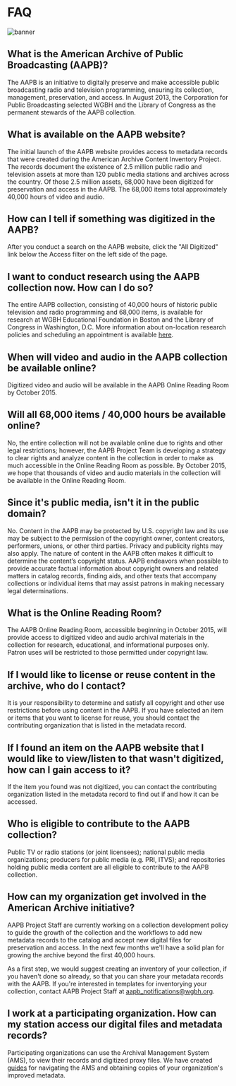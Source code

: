 # FAQ

![banner](/page-banners/banner2.jpg)

## What is the American Archive of Public Broadcasting (AAPB)?

The AAPB is an initiative to digitally preserve and make accessible 
public broadcasting radio and television programming, ensuring its collection, 
management, preservation, and access. In August 2013, the Corporation for 
Public Broadcasting selected WGBH and the Library of Congress as the permanent 
stewards of the AAPB collection.

## What is available on the AAPB website?

The initial launch of the AAPB website provides access to metadata records that 
were created during the American Archive Content Inventory Project. The records 
document the existence of 2.5 million public radio and television assets at 
more than 120 public media stations and archives across the country. Of those 
2.5 million assets, 68,000 have been digitized for preservation and access 
in the AAPB. The 68,000 items total approximately 40,000 hours of video and 
audio. 

## How can I tell if something was digitized in the AAPB?

After you conduct a search on the AAPB website, click the "All Digitized" link below the Access filter on the left side of the page.

## I want to conduct research using the AAPB collection now. How can I do so?

The entire AAPB collection, consisting of 40,000 hours of historic public 
television and radio programming and 68,000 items, is available for research at 
WGBH Educational Foundation in Boston and the Library of Congress in 
Washington, D.C. More information about on-location research policies and 
scheduling an appointment is available [here](/on-location). 

## When will video and audio in the AAPB collection be available online?

Digitized video and audio will be available in the AAPB Online Reading Room by 
October 2015. 

## Will all 68,000 items / 40,000 hours be available online?
 
No, the entire collection will not be available online due to rights and other 
legal restrictions; however, the AAPB Project Team is developing a strategy to 
clear rights and analyze content in the collection in order to make as much 
accessible in the Online Reading Room as possible. By October 2015, we hope 
that thousands of video and audio materials in the collection will be available 
in the Online Reading Room.

## Since it's public media, isn't it in the public domain?

No. Content in the AAPB may be protected by U.S. copyright law and its use may 
be subject to the permission of the copyright owner, content creators, 
performers, unions, or other third parties. Privacy and publicity rights may 
also apply. The nature of content in the AAPB often makes it difficult to 
determine the content’s copyright status. AAPB endeavors when possible to 
provide accurate factual information about copyright owners and related matters 
in catalog records, finding aids, and other texts that accompany collections or 
individual items that may assist patrons in making necessary legal 
determinations. 

## What is the Online Reading Room?

The AAPB Online Reading Room, accessible beginning in October 2015, will 
provide access to digitized video and audio archival materials in the 
collection for research, educational, and informational purposes only. Patron 
uses will be restricted to those permitted under copyright law. 

## If I would like to license or reuse content in the archive, who do I contact?

It is your responsibility to determine and satisfy all copyright and other use 
restrictions before using content in the AAPB. If you have selected an item or 
items that you want to license for reuse, you should contact the contributing 
organization that is listed in the metadata record. 

## If I found an item on the AAPB website that I would like to view/listen to that wasn't digitized, how can I gain access to it?

If the item you found was not digitized, you can contact the contributing 
organization listed in the metadata record to find out if and how it can be 
accessed.

## Who is eligible to contribute to the AAPB collection?

Public TV or radio stations (or joint licensees); national public media 
organizations; producers for public media (e.g. PRI, ITVS); and repositories 
holding public media content are all eligible to contribute to the AAPB 
collection.

## How can my organization get involved in the American Archive initiative?

AAPB Project Staff are currently working on a collection development policy 
to guide the growth of the collection and the workflows to add new metadata 
records to the catalog and accept new digital files for preservation and 
access. In the next few months we'll have a solid plan for growing the archive 
beyond the first 40,000 hours.

As a first step, we would suggest creating an inventory of your collection, if 
you haven't done so already, so that you can share your metadata records with 
the AAPB. If you're interested in templates for inventorying your collection, 
contact AAPB Project Staff at aapb_notifications@wgbh.org.

## I work at a participating organization. How can my station access our digital files and metadata records?

Participating organizations can use the Archival Management System (AMS), to 
view their records and digitized proxy files. We have created 
[guides](/help/using-the-ams) for navigating the AMS and obtaining copies of 
your organization's improved metadata.


